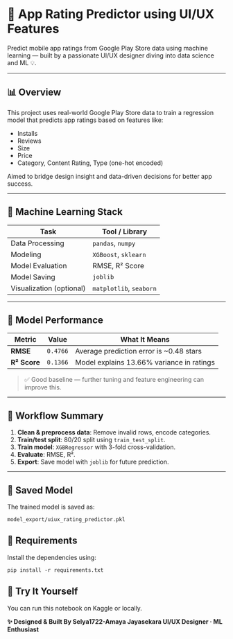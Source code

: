 # 📱 App Rating Predictor using UI/UX Features

Predict mobile app ratings from Google Play Store data using machine learning — built by a passionate UI/UX designer diving into data science and ML 💡.

---

## 📊 Overview

This project uses real-world Google Play Store data to train a regression model that predicts app ratings based on features like:

- Installs
- Reviews
- Size
- Price
- Category, Content Rating, Type (one-hot encoded)

Aimed to bridge design insight and data-driven decisions for better app success.

---

## 🧠 Machine Learning Stack

| Task                    | Tool / Library         |
|-------------------------|------------------------|
| Data Processing         | `pandas`, `numpy`      |
| Modeling                | `XGBoost`, `sklearn`   |
| Model Evaluation        | RMSE, R² Score         |
| Model Saving            | `joblib`               |
| Visualization (optional)| `matplotlib`, `seaborn`|

---

## 🧪 Model Performance

| Metric | Value | What It Means |
|--------|-------|----------------|
| **RMSE**   | `0.4766` | Average prediction error is ~0.48 stars |
| **R² Score** | `0.1366` | Model explains 13.66% variance in ratings |

> ✅ Good baseline — further tuning and feature engineering can improve this.

---

## 🔁 Workflow Summary

1. **Clean & preprocess data**: Remove invalid rows, encode categories.
2. **Train/test split**: 80/20 split using `train_test_split`.
3. **Train model**: `XGBRegressor` with 3-fold cross-validation.
4. **Evaluate**: RMSE, R².
5. **Export**: Save model with `joblib` for future prediction.

---

## 💾 Saved Model

The trained model is saved as:

`model_export/uiux_rating_predictor.pkl`

## 🔧 Requirements
Install the dependencies using:

`pip install -r requirements.txt`

## 🚀 Try It Yourself
You can run this notebook on Kaggle or locally.

**✨ Designed & Built By
Selya1722-Amaya Jayasekara
UI/UX Designer · ML Enthusiast**
